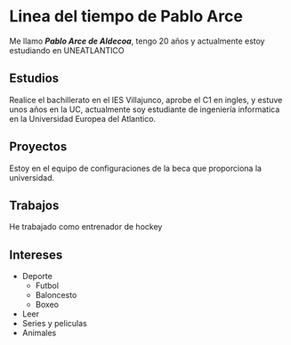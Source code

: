 # Linea del tiempo de Pablo Arce
Me llamo ***Pablo Arce de Aldecoa***, tengo 20 años y actualmente estoy estudiando en UNEATLANTICO
## Estudios
Realice el bachillerato en el IES Villajunco, aprobe el C1 en ingles, y estuve unos años en la UC, actualmente soy estudiante de ingeniería informatica en la Universidad Europea del Atlantico.
## Proyectos
Estoy en el equipo de configuraciones de la beca que proporciona la universidad.
## Trabajos
He trabajado como entrenador de hockey      
## Intereses 
+ Deporte
  - Futbol
  - Baloncesto
  - Boxeo
+ Leer
+ Series y peliculas
+ Animales
